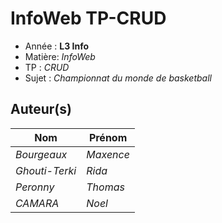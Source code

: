 # InfoWeb TP-CRUD

- Année : **L3 Info**
- Matière: *InfoWeb*
- TP : *CRUD*
- Sujet : *Championnat du monde de basketball*

## Auteur(s)

|Nom|Prénom|
|--|--|
*Bourgeaux* | *Maxence*|
*Ghouti-Terki* | *Rida*|
*Peronny* | *Thomas*|
*CAMARA* | *Noel*|
